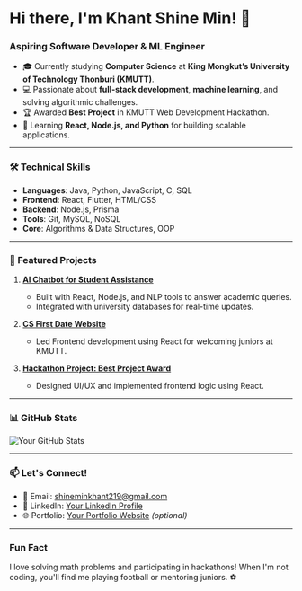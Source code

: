 # Hi there, I'm Khant Shine Min! 👋  

### Aspiring Software Developer & ML Engineer  
- 🎓 Currently studying **Computer Science** at **King Mongkut’s University of Technology Thonburi (KMUTT)**.  
- 💻 Passionate about **full-stack development**, **machine learning**, and solving algorithmic challenges.  
- 🏆 Awarded **Best Project** in KMUTT Web Development Hackathon.  
- 🌱 Learning **React, Node.js, and Python** for building scalable applications.  

---

### **🛠️ Technical Skills**  
- **Languages**: Java, Python, JavaScript, C, SQL  
- **Frontend**: React, Flutter, HTML/CSS  
- **Backend**: Node.js, Prisma  
- **Tools**: Git, MySQL, NoSQL  
- **Core**: Algorithms & Data Structures, OOP  

---

### **🚀 Featured Projects**  
1. **[AI Chatbot for Student Assistance](https://github.com/yourusername/chatbot)**  
   - Built with React, Node.js, and NLP tools to answer academic queries.  
   - Integrated with university databases for real-time updates.  

2. **[CS First Date Website](https://github.com/yourusername/cs-first-date)**  
   - Led Frontend development using React for welcoming juniors at KMUTT.  

3. **[Hackathon Project: Best Project Award](https://github.com/yourusername/hackathon-project)**  
   - Designed UI/UX and implemented frontend logic using React.  

---

### **📊 GitHub Stats**  
![Your GitHub Stats](https://github-readme-stats.vercel.app/api?username=yourusername&show_icons=true&theme=radical)  

---

### **📫 Let's Connect!**  
- 📧 Email: [shineminkhant219@gmail.com](mailto:shineminkhant219@gmail.com)  
- 💼 LinkedIn: [Your LinkedIn Profile](https://linkedin.com/in/yourprofile)  
- 🌐 Portfolio: [Your Portfolio Website](https://yourportfolio.com) *(optional)*  

---

### **Fun Fact**  
I love solving math problems and participating in hackathons! When I'm not coding, you'll find me playing football or mentoring juniors. ⚽  
